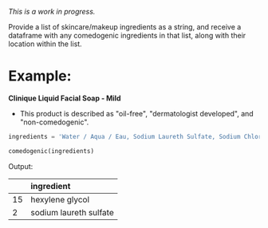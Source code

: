 *This is a work in progress.*

Provide a list of skincare/makeup ingredients as a string, and receive
a dataframe with any comedogenic ingredients in that list, along with
their location within the list.

# Example:

**Clinique Liquid Facial Soap - Mild**

- This product is described as "oil-free", "dermatologist developed", and "non-comedogenic".

```python
ingredients = 'Water / Aqua / Eau, Sodium Laureth Sulfate, Sodium Chloride, Cocamidopropyl Hydroxysultaine, Lauramidopropyl Betaine, Sodium Cocoyl Sarcosinate, Tea-Cocoyl Glutamate, Di-PPG-2 Myreth-10 Adipate, Aloe Barbadensis Leaf Juice, PEG-120 Methyl Glucose Dioleate, Sucrose, Sodium Hyaluronate, Cetyl Triethylmonium Dimethicone PEG-8 Succinate, Butylene Glycol, Hexylene Glycol, Polyquaternium-7, Laureth-2, Caprylyl Glycol, Sodium Sulfate, Tocopheryl Acetate, EDTA, Disodium EDTA, Phenoxyethanol'
```

```python
comedogenic(ingredients)
```

Output:

|    | ingredient             |
| :- | :--------------------- |
| 15 | hexylene glycol        |
| 2  | sodium laureth sulfate |

